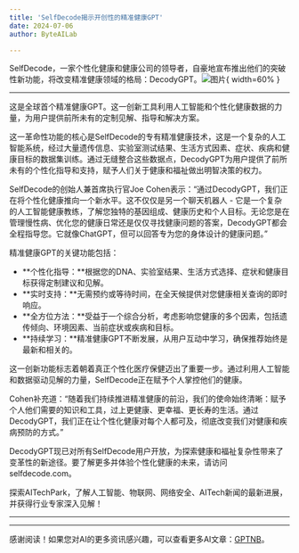 ```yaml
---
title: 'SelfDecode揭示开创性的精准健康GPT'
date: 2024-07-06
author: ByteAILab

---
```


SelfDecode，一家个性化健康和健康公司的领导者，自豪地宣布推出他们的突破性新功能，将改变精准健康领域的格局：DecodyGPT。![图片](https://ai-techpark.com/wp-content/uploads/2024/07/SelfDecode-960x540.jpg){ width=60% }

---
这是全球首个精准健康GPT。这一创新工具利用人工智能和个性化健康数据的力量，为用户提供前所未有的定制见解、指导和解决方案。

这一革命性功能的核心是SelfDecode的专有精准健康技术，这是一个复杂的人工智能系统，经过大量遗传信息、实验室测试结果、生活方式因素、症状、疾病和健康目标的数据集训练。通过无缝整合这些数据点，DecodyGPT为用户提供了前所未有的个性化指导和支持，赋予人们关于健康和福祉做出明智决策的权力。

SelfDecode的创始人兼首席执行官Joe Cohen表示：“通过DecodyGPT，我们正在将个性化健康推向一个新水平。这不仅仅是另一个聊天机器人 - 它是一个复杂的人工智能健康教练，了解您独特的基因组成、健康历史和个人目标。无论您是在管理慢性病、优化您的健康日常还是仅仅寻找健康问题的答案，DecodyGPT都会全程指导您。它就像ChatGPT，但可以回答专为您的身体设计的健康问题。”

精准健康GPT的关键功能包括：
- **个性化指导：**根据您的DNA、实验室结果、生活方式选择、症状和健康目标获得定制建议和见解。
- **实时支持：**无需预约或等待时间，在全天候提供对您健康相关查询的即时响应。
- **全方位方法：**受益于一个综合分析，考虑影响您健康的多个因素，包括遗传倾向、环境因素、当前症状或疾病和目标。
- **持续学习：**精准健康GPT不断发展，从用户互动中学习，确保推荐始终是最新和相关的。

这一创新功能标志着朝着真正个性化医疗保健迈出了重要一步。通过利用人工智能和数据驱动见解的力量，SelfDecode正在赋予个人掌控他们的健康。

Cohen补充道：“随着我们持续推进精准健康的前沿，我们的使命始终清晰：赋予个人他们需要的知识和工具，过上更健康、更幸福、更长寿的生活。通过DecodyGPT，我们正在让个性化健康对每个人都可及，彻底改变我们对健康和疾病预防的方式。”

DecodyGPT现已对所有SelfDecode用户开放，为探索健康和福祉复杂性带来了变革性的新途径。要了解更多并体验个性化健康的未来，请访问selfdecode.com。

探索AITechPark，了解人工智能、物联网、网络安全、AITech新闻的最新进展，并获得行业专家深入见解！

---
---
感谢阅读！如果您对AI的更多资讯感兴趣，可以查看更多AI文章：[GPTNB](https://gptnb.com)。